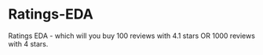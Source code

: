 # Ratings-EDA
Ratings EDA - which will you buy 100 reviews with 4.1 stars OR 1000 reviews with 4 stars.
